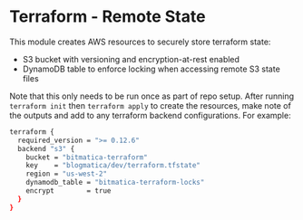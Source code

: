 # Terraform - Remote State

This module creates AWS resources to securely store terraform state:
- S3 bucket with versioning and encryption-at-rest enabled
- DynamoDB table to enforce locking when accessing remote S3 state files

Note that this only needs to be run once as part of repo setup.  After running `terraform init` then `terraform apply` to create the resources, make note of the outputs and add to any terraform backend configurations.  For example:
```bash
terraform {
  required_version = ">= 0.12.6"
  backend "s3" {
    bucket = "bitmatica-terraform"
    key    = "blogmatica/dev/terraform.tfstate"
    region = "us-west-2"
    dynamodb_table = "bitmatica-terraform-locks"
    encrypt        = true
  }
}
```


   
